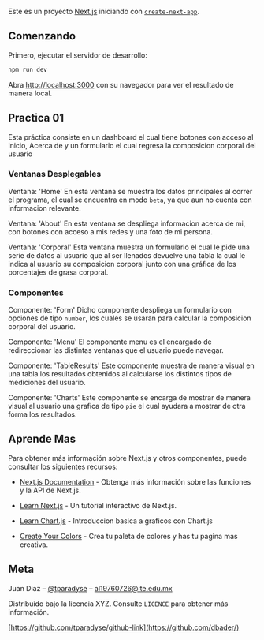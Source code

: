 Este es un proyecto [Next.js](https://nextjs.org/) iniciando con [`create-next-app`](https://github.com/vercel/next.js/tree/canary/packages/create-next-app).

## Comenzando

Primero, ejecutar el servidor de desarrollo:

```sh
npm run dev
```

Abra [http://localhost:3000](http://localhost:3000) con su navegador para ver el resultado de manera local.

## Practica 01

Esta práctica consiste en un dashboard el cual tiene botones con acceso al inicio, Acerca de y un formulario el cual regresa la composicion corporal del usuario

### Ventanas Desplegables

Ventana: 'Home'
En esta ventana se muestra los datos principales al correr el programa, el cual se encuentra en modo `beta`, ya que aun no cuenta con informacion relevante.

Ventana: 'About'
En esta ventana se despliega informacion acerca de mi, con botones con acceso a mis redes y una foto de mi persona.

Ventana: 'Corporal'
Esta ventana muestra un formulario el cual le pide una serie de datos al usuario que al ser llenados devuelve una tabla la cual le indica al usuario su composicion corporal junto con una gráfica de los porcentajes de grasa corporal.

### Componentes

Componente: 'Form'
Dicho componente despliega un formulario con opciones de tipo `number`, los cuales se usaran para calcular la composicion corporal del usuario.

Componente: 'Menu'
El componente menu es el encargado de redireccionar las distintas ventanas que el usuario puede navegar.

Componente: 'TableResults'
Este componente muestra de manera visual en una tabla los resultados obtenidos al calcularse los distintos tipos de mediciones del usuario.

Componente: 'Charts'
Este componente se encarga de mostrar de manera visual al usuario una grafica de tipo `pie` el cual ayudara a mostrar de otra forma los resultados.

## Aprende Mas

Para obtener más información sobre Next.js y otros componentes, puede consultar los siguientes recursos:

- [Next.js Documentation](https://nextjs.org/docs) - Obtenga más información sobre las funciones y la API de Next.js.
- [Learn Next.js](https://nextjs.org/learn) - Un tutorial interactivo de Next.js.

- [Learn Chart.js](https://www.chartjs.org/docs/latest/) - Introduccion basica a graficos con Chart.js

- [Create Your Colors](https://paletadecolores.online/) - Crea tu paleta de colores y has tu pagina mas creativa.

## Meta

Juan Diaz – [@tparadyse](https://www.instagram.com/tparadyse) – al19760726@ite.edu.mx

Distribuido bajo la licencia XYZ. Consulte `LICENCE` para obtener más información.

[https://github.com/tparadyse/github-link](https://github.com/dbader/)

